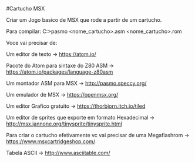 #Cartucho MSX

Criar um Jogo basico de MSX que rode a partir de um cartucho.

Para compilar: C:>pasmo <nome_cartucho>.asm <nome_cartucho>.rom

Voce vai precisar de:

Um editor de texto -> https://atom.io/

Pacote do Atom para sintaxe do Z80 ASM -> https://atom.io/packages/language-z80asm

Um montador ASM para MSX -> http://pasmo.speccy.org/

Um emulador de MSX -> https://openmsx.org/

Um editor Grafico gratuito -> https://thorbjorn.itch.io/tiled

Um editor de sprites que exporte em formato Hexadecimal -> http://msx.jannone.org/tinysprite/tinysprite.html

Para criar o cartucho efetivamente vc vai precisar de uma Megaflashrom -> https://www.msxcartridgeshop.com/

Tabela ASCII -> http://www.asciitable.com/
